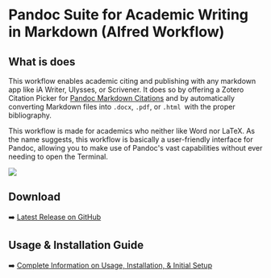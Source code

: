 # Pandoc Suite for Academic Writing in Markdown (Alfred Workflow) 

## What is does
This workflow enables academic citing and publishing with any markdown app like iA Writer, Ulysses, or Scrivener. It does so by offering a Zotero Citation Picker for [Pandoc Markdown Citations](https://pandoc.org/MANUAL.html#pandocs-markdown) and by automatically converting Markdown files into `.docx`, `.pdf`, or `.html `with the proper bibliography. 

This workflow is made for academics who neither like Word nor LaTeX. As the name suggests, this workflow is basically a user-friendly interface for Pandoc, allowing you to make use of Pandoc's vast capabilities without ever needing to open the Terminal.

![](https://i.imgur.com/hBkN8e3.png)

## Download
➡️ [Latest Release on GitHub](https://github.com/chrisgrieser/pandoc_alfred/releases)

## Usage & Installation Guide
➡️ [Complete Information on Usage, Installation, & Initial Setup](https://chris-grieser.de/pandoc_alfred)

